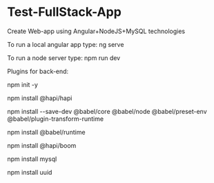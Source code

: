 # Test-FullStack-App
 Create Web-app using Angular+NodeJS+MySQL technologies

To run a local angular app type:  ng serve

To run a node server type:  npm run dev

Plugins for back-end: 

npm init -y

npm install @hapi/hapi

npm install --save-dev @babel/core @babel/node @babel/preset-env @babel/plugin-transform-runtime

npm install @babel/runtime

npm install @hapi/boom

npm install mysql

npm install uuid
